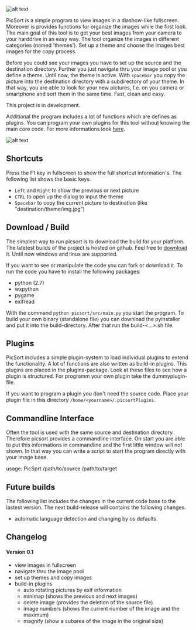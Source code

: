 ![alt text](https://31.media.tumblr.com/bb9e67b5816527cfbb1c13df221fd0c5/tumblr_inline_n2y0y7iVgi1r10owe.png "Logo")

PicSort is a simple program to view images in a diashow-like fullscreen. Moreover is provides functions for organize the images while the first look. The main goal of this tool is to get your best images from your camera to your harddrive in an easy way. The tool organize the images in different categories (named 'themes'). Set up a theme and choose the images best images for the copy process.

Before you could see your images you have to set up the source and the destination directory. Further you just navigate thru your image pool or you define a theme. Until now, the theme is active. With `spacebar` you copy the picture into the destination directory with a subdirectory of your theme. In that way, you are able to look for your new pictures, f.e. on you camera or smartphone and sort them in the same time. Fast, clean and easy.

This project is in development.

Additional the program includes a lot of functions which are defines as plugins. You can program your own plugins for this tool without knowing the main core code. For more informations look [here](https://github.com/MilchReis/PicSort#plugins "plugin-section").


![alt text](http://abload.de/img/screen16srx.png "Sceenshot")

## Shortcuts ##

Press the F1 key in fullscreen to show the full shortcut information's. The following list shows the basic keys.

 - `Left` and `Right` to show the previous or next picture
 - `CTRL` to open up the dialog to input the theme
 - `Spacebar` to copy the current picture to destination (like "destination/theme/img.jpg")

## Download / Build ##

The simplest way to run picsort is to download the build for your platform. The latetest builds of the project is hosted on github. Feel free to [download](https://github.com/MilchReis/PicSort/tree/master/bin "download-address") it. Until now windows and linux are supported.

If you want to see or manipulate the code you can fork or download it. To run the code you have to install the following packages:

 - python (2.7)
 - wxpython
 - pygame
 - exifread

With the command `python picsort/src/main.py` you start the program. To build your own binary (standalone file) you can download the pyinstaller and put it into the build-directory.
After that run the build-<...>.sh file.

## Plugins

PicSort includes a simple plugin-system to load individual plugins to extend the functionality. A lot of functions are also written as build-in plugins. This plugins are placed in the plugins-package. Look at these files to see how a plugin is structured. For programm your own plugin take the dummyplugin-file. 

If you want to program a plugin you don't need the source code. Place your plugin file in this directory `/home/<yourname>/.picsortPlugins`. 

## Commandline Interface

Often the tool is used with the same source and destination directory. Therefore picsort provides a commandline interface. On start you are able to put this informations in commandline and the first little window will not shown. In that way you can write a script to start the program directly with your image base.

usage: PicSprt /path/to/source /path/to/target

## Future builds ##
The following list includes the changes in the current code base to the lastest version. The next build-release will contains the following changes.

 - automatic language detection and changing by os defaults.

## Changelog ##

#### Version 0.1 ####

 - view images in fullscreen
 - navigate thru the image pool
 - set up themes and copy images
 - build-in plugins
 	 - auto rotating pictures by exif information
 	 - minimap (shows the previous and next images)
 	 - delete image (provides the deletion of the source file)
 	 - image numbers (shows the current number of the image and the maximum)
 	 - magnify (show a subarea of the image in the original size)

